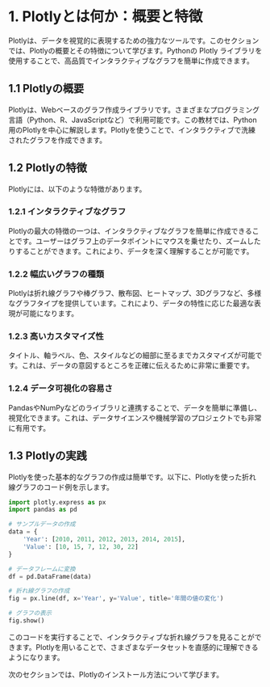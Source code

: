 # 1. Plotlyとは何か：概要と特徴

Plotlyは、データを視覚的に表現するための強力なツールです。このセクションでは、Plotlyの概要とその特徴について学びます。Pythonの Plotly ライブラリを使用することで、高品質でインタラクティブなグラフを簡単に作成できます。

## 1.1 Plotlyの概要

Plotlyは、Webベースのグラフ作成ライブラリです。さまざまなプログラミング言語（Python、R、JavaScriptなど）で利用可能です。この教材では、Python用のPlotlyを中心に解説します。Plotlyを使うことで、インタラクティブで洗練されたグラフを作成できます。

## 1.2 Plotlyの特徴

Plotlyには、以下のような特徴があります。

### 1.2.1 インタラクティブなグラフ

Plotlyの最大の特徴の一つは、インタラクティブなグラフを簡単に作成できることです。ユーザーはグラフ上のデータポイントにマウスを乗せたり、ズームしたりすることができます。これにより、データを深く理解することが可能です。

### 1.2.2 幅広いグラフの種類

Plotlyは折れ線グラフや棒グラフ、散布図、ヒートマップ、3Dグラフなど、多様なグラフタイプを提供しています。これにより、データの特性に応じた最適な表現が可能になります。

### 1.2.3 高いカスタマイズ性

タイトル、軸ラベル、色、スタイルなどの細部に至るまでカスタマイズが可能です。これは、データの意図するところを正確に伝えるために非常に重要です。

### 1.2.4 データ可視化の容易さ

PandasやNumPyなどのライブラリと連携することで、データを簡単に準備し、視覚化できます。これは、データサイエンスや機械学習のプロジェクトでも非常に有用です。

## 1.3 Plotlyの実践

Plotlyを使った基本的なグラフの作成は簡単です。以下に、Plotlyを使った折れ線グラフのコード例を示します。

```python
import plotly.express as px
import pandas as pd

# サンプルデータの作成
data = {
    'Year': [2010, 2011, 2012, 2013, 2014, 2015],
    'Value': [10, 15, 7, 12, 30, 22]
}

# データフレームに変換
df = pd.DataFrame(data)

# 折れ線グラフの作成
fig = px.line(df, x='Year', y='Value', title='年間の値の変化')

# グラフの表示
fig.show()
```

このコードを実行することで、インタラクティブな折れ線グラフを見ることができます。Plotlyを用いることで、さまざまなデータセットを直感的に理解できるようになります。

次のセクションでは、Plotlyのインストール方法について学びます。